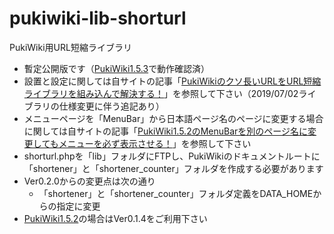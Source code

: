 # pukiwiki-lib-shorturl

PukiWiki用URL短縮ライブラリ

- 暫定公開版です（[PukiWiki1.5.3](https://pukiwiki.osdn.jp/?PukiWiki/Download/1.5.3)で動作確認済）
- 設置と設定に関しては自サイトの記事「[PukiWikiのクソ長いURLをURL短縮ライブラリを組み込んで解決する！](https://dajya-ranger.com/pukiwiki/embed-url-shortener/)」を参照して下さい（2019/07/02ライブラリの仕様変更に伴う追記あり）
- メニューページを「MenuBar」から日本語ページ名のページに変更する場合に関しては自サイトの記事「[PukiWiki1.5.2のMenuBarを別のページ名に変更してもメニューを必ず表示させる！](https://dajya-ranger.com/pukiwiki/change-menubar-and-plugin/)」を参照して下さい
- shorturl.phpを「lib」フォルダにFTPし、PukiWikiのドキュメントルートに「shortener」と「shortener_counter」フォルダを作成する必要があります
- Ver0.2.0からの変更点は次の通り
	- 「shortener」と「shortener_counter」フォルダ定義をDATA_HOMEからの指定に変更
- [PukiWiki1.5.2](https://pukiwiki.osdn.jp/?PukiWiki/Download/1.5.2)の場合はVer0.1.4をご利用下さい
